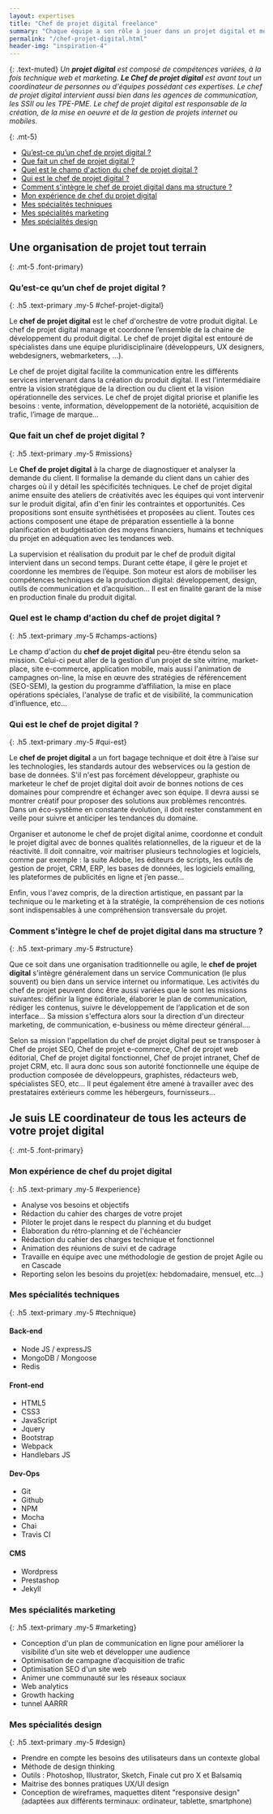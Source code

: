 ```yaml
---
layout: expertises
title: "Chef de projet digital freelance"
summary: "Chaque équipe a son rôle à jouer dans un projet digital et mon objectif de chef de projet digital est d'amener tout le monde à travailler dans le même sens, tout en gardant en tête les objectifs clients et les préférences des utilisateurs."
permalink: "/chef-projet-digital.html"
header-img: "inspiration-4"
---
```

{: .text-muted}
*Un **projet digital** est composé de compétences variées, à la fois technique web et marketing. **Le Chef de projet digital** est avant tout un coordinateur de personnes ou d'équipes possédant ces expertises. Le chef de projet digital intervient aussi bien dans les agences de communication, les SSII ou les TPE-PME. Le chef de projet digital est responsable de la création, de la mise en oeuvre et de la gestion de projets internet ou mobiles.*

{: .mt-5}
  - <a href="#chef-projet-digital">Qu’est-ce qu’un chef de projet digital ?</a>
  - <a href="#missions">Que fait un chef de projet digital ?</a>
  - <a href="#champs-actions">Quel est le champ d'action du chef de projet digital ?</a>
  - <a href="#qui-est">Qui est le chef de projet digital ?</a>
  - <a href="#structure">Comment s'intègre le chef de projet digital dans ma structure ?</a>
  - <a href="#experience">Mon expérience de chef du projet digital</a>
  - <a href="#technique">Mes spécialités techniques</a>
  - <a href="#marketing">Mes spécialités marketing</a>
  - <a href="#design">Mes spécialités design</a>

## Une organisation de projet tout terrain
{: .mt-5 .font-primary}

### Qu’est-ce qu’un chef de projet digital ?
{: .h5 .text-primary .my-5 #chef-projet-digital}

Le **chef de projet digital** est le chef d'orchestre de votre produit digital. Le chef de projet digital manage et coordonne l’ensemble de la chaine de développement du produit digital. Le chef de projet digital est entouré de spécialistes dans une équipe pluridisciplinaire (développeurs, UX designers, webdesigners, webmarketers, …).

Le chef de projet digital facilite la communication entre les différents services intervenant dans la création du produit digital. Il est l'intermédiaire entre la vision stratégique de la direction ou du client et la vision opérationnelle des services. Le chef de projet digital priorise et planifie les besoins : vente, information, développement de la notoriété, acquisition de trafic, l’image de marque…

### Que fait un chef de projet digital ?
{: .h5 .text-primary .my-5 #missions}

Le **Chef de projet digital** à la charge de diagnostiquer et analyser la demande du client. Il formalise la demande du client dans un cahier des charges où il y détail les spécificités techniques. Le chef de projet digital anime ensuite des ateliers de créativités avec les équipes qui vont intervenir sur le produit digital, afin d'en finir les contraintes et opportunités. Ces propositions sont ensuite synthétisées et proposées au client. Toutes ces actions composent une étape de préparation essentielle à la bonne planification et budgétisation des moyens financiers, humains et techniques du projet en adéquation avec les tendances web.

La supervision et réalisation du produit par le chef de produit digital intervient dans un second temps. Durant cette étape, il gère le projet et coordonne les membres de l’équipe. Son moteur est alors de mobiliser les compétences techniques de la production digital: développement, design, outils de communication et d’acquisition... Il est en finalité garant de la mise en production finale du produit digital.

### Quel est le champ d'action du chef de projet digital ?
{: .h5 .text-primary .my-5 #champs-actions}

Le champ d'action du **chef de projet digital** peu-être étendu selon sa mission. Celui-ci peut aller de la gestion d'un projet de site vitrine, market-place, site e-commerce, application mobile, mais aussi l'animation de campagnes on-line, la mise en œuvre des stratégies de référencement (SEO-SEM), la gestion du programme d’affiliation, la mise en place opérations spéciales, l'analyse de trafic et de visibilité, la communication d’influence, etc...

### Qui est le chef de projet digital ?
{: .h5 .text-primary .my-5 #qui-est}

Le **chef de projet digital** a un fort bagage technique et doit être à l’aise sur les technologies, les standards autour des webservices ou la gestion de base de données. S'il n'est pas forcément  développeur, graphiste ou marketeur le chef de projet digital doit avoir de bonnes notions de ces domaines pour comprendre et échanger avec son équipe. Il devra aussi se montrer créatif pour proposer des solutions aux problèmes rencontrés. Dans un éco-systême en constante évolution, il doit rester constamment en veille pour suivre et anticiper les tendances du domaine.

Organiser et autonome le chef de projet digital anime, coordonne et conduit le projet digital avec de bonnes qualités relationnelles, de la rigueur et de la réactivité. Il doit connaitre, voir maitriser plusieurs technologies et logiciels, comme par exemple : la suite Adobe, les éditeurs de scripts, les outils de gestion de projet, CRM, ERP, les bases de données, les logiciels emailing, les plateformes de publicités en ligne et j’en passe… 

Enfin, vous l'avez compris, de la direction artistique, en passant par la technique ou le marketing et à la stratégie, la compréhension de ces notions sont indispensables à une compréhension transversale du projet.

### Comment s'intègre le chef de projet digital dans ma structure ?
{: .h5 .text-primary .my-5 #structure}

Que ce soit dans une organisation traditionnelle ou agile, le **chef de projet digital** s'intègre généralement dans un service Communication (le plus souvent) ou bien dans un service internet ou informatique. Les activités du chef de projet peuvent donc être aussi variées que le sont les missions suivantes: définir la ligne éditoriale, élaborer le plan de communication, rédiger les contenus, suivre le développement de l’application et de son interface... Sa mission s'effectura alors sour la direction d'un directeur marketing, de communication, e-business ou même directeur général….

Selon sa mission l'appellation du chef de projet digital peut se transposer à Chef de projet SEO, Chef de projet e-commerce, Chef de projet web éditorial, Chef de projet digital fonctionnel, Chef de projet intranet, Chef de projet CRM, etc. Il aura donc sous son autorité fonctionnelle une équipe de production composée de développeurs, graphistes, rédacteurs web, spécialistes SEO, etc... Il peut également être amené à travailler avec des prestataires extérieurs comme les hébergeurs, fournisseurs…

## Je suis LE coordinateur de tous les acteurs de votre projet digital
{: .mt-5 .font-primary}

### Mon expérience de chef du projet digital
{: .h5 .text-primary .my-5 #experience}

  - Analyse vos besoins et objectifs
  - Rédaction du cahier des charges de votre projet
  - Piloter le projet dans le respect du planning et du budget
  - Élaboration du rétro-planning et de l'échéancier
  - Rédaction du cahier des charges technique et fonctionnel
  - Animation des réunions de suivi et de cadrage
  - Travaille en équipe avec une méthodologie de gestion de projet Agile ou en Cascade
  - Reporting selon les besoins du projet(ex: hebdomadaire, mensuel, etc...)

### Mes spécialités techniques
{: .h5 .text-primary .my-5 #technique}

#### Back-end

  - Node JS / expressJS
  - MongoDB / Mongoose
  - Redis

#### Front-end

  - HTML5
  - CSS3
  - JavaScript
  - Jquery
  - Bootstrap
  - Webpack
  - Handlebars JS

#### Dev-Ops

  - Git
  - Github
  - NPM
  - Mocha
  - Chai
  - Travis CI

#### CMS

  - Wordpress
  - Prestashop
  - Jekyll

### Mes spécialités marketing
{: .h5 .text-primary .my-5 #marketing}

  - Conception d'un plan de communication en ligne pour améliorer la visibilité d’un site web et développer une audience
  - Optimisation de campagne d’acquisition de trafic
  - Optimisation SEO d'un site web
  - Animer une communauté sur les réseaux sociaux
  - Web analytics
  - Growth hacking
  - tunnel AARRR

### Mes spécialités design
{: .h5 .text-primary .my-5 #design}

  - Prendre en compte les besoins des utilisateurs dans un contexte global
  - Méthode de design thinking
  - Outils : Photoshop, Illustrator, Sketch, Finale cut pro X et Balsamiq
  - Maitrise des bonnes pratiques UX/UI design
  - Conception de wireframes, maquettes ditent "responsive design" (adaptées aux différents terminaux: ordinateur, tablette, smartphone)
